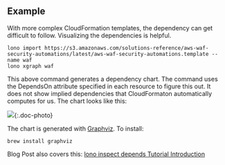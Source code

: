 ## Example

With more complex CloudFormation templates, the dependency can get difficult to follow.  Visualizing the dependencies is helpful.

    lono import https://s3.amazonaws.com/solutions-reference/aws-waf-security-automations/latest/aws-waf-security-automations.template --name waf
    lono xgraph waf

This above command generates a dependency chart.  The command uses the DependsOn attribute specified in each resource to figure this out.  It does not show implied dependencies that CloudFormaton automatically computes for us.  The chart looks like this:

![](/img/tutorial/waf-chart.png){:.doc-photo}

The chart is generated with [Graphviz](http://www.graphviz.org/). To install:

    brew install graphviz

Blog Post also covers this: [lono inspect depends Tutorial Introduction](https://blog.boltops.com/2017/09/20/lono-inspect-depends-tutorial-introduction)
